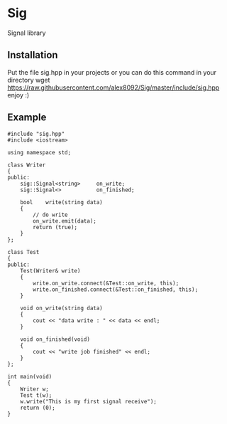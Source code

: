 Sig
===

Signal library

Installation
------------

Put the file sig.hpp in your projects or you can do this command in your directory
	wget https://raw.githubusercontent.com/alex8092/Sig/master/include/sig.hpp
enjoy :)

Example
-------

	#include "sig.hpp"
	#include <iostream>

	using namespace std;

	class Writer
	{
	public:
		sig::Signal<string>	 	on_write;
		sig::Signal<>			on_finished;

		bool	write(string data)
		{
			// do write
			on_write.emit(data);
			return (true);
		}
	};

	class Test
	{
	public:
		Test(Writer& write)
		{
			write.on_write.connect(&Test::on_write, this);
			write.on_finished.connect(&Test::on_finished, this);
		}

		void on_write(string data)
		{
			cout << "data write : " << data << endl;
		}

		void on_finished(void)
		{
			cout << "write job finished" << endl;
		}
	};

	int main(void)
	{
		Writer w;
		Test t(w);
		w.write("This is my first signal receive");
		return (0);
	}